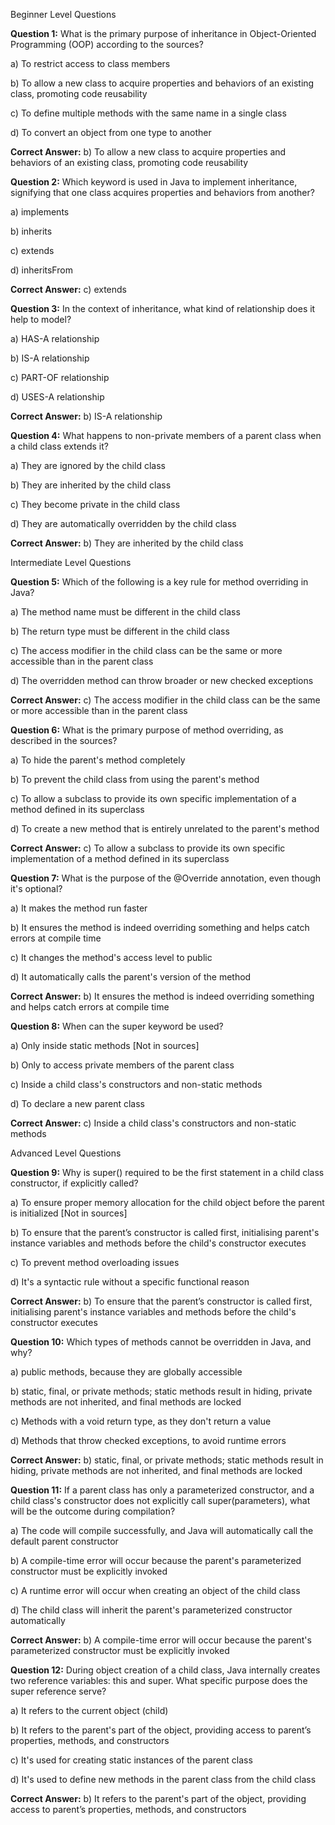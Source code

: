 ﻿Beginner Level Questions

**Question 1:** What is the primary purpose of inheritance in Object-Oriented Programming (OOP) according to the sources? 

a) To restrict access to class members

b) To allow a new class to acquire properties and behaviors of an existing class, promoting code reusability 

c) To define multiple methods with the same name in a single class 

d) To convert an object from one type to another

**Correct Answer:** b) To allow a new class to acquire properties and behaviors of an existing class, promoting code reusability

**Question 2:** Which keyword is used in Java to implement inheritance, signifying that one class acquires properties and behaviors from another? 

a) implements 

b) inherits 

c) extends 

d) inheritsFrom 

**Correct Answer:** c) extends

**Question 3:** In the context of inheritance, what kind of relationship does it help to model? 

a) HAS-A relationship 

b) IS-A relationship 

c) PART-OF relationship 

d) USES-A relationship 

**Correct Answer:** b) IS-A relationship

**Question 4:** What happens to non-private members of a parent class when a child class extends it? 

a) They are ignored by the child class 

b) They are inherited by the child class 

c) They become private in the child class 

d) They are automatically overridden by the child class 

**Correct Answer:** b) They are inherited by the child class

Intermediate Level Questions

**Question 5:** Which of the following is a key rule for method overriding in Java? 

a) The method name must be different in the child class 

b) The return type must be different in the child class 

c) The access modifier in the child class can be the same or more accessible than in the parent class 

d) The overridden method can throw broader or new checked exceptions

**Correct Answer:** c) The access modifier in the child class can be the same or more accessible than in the parent class

**Question 6:** What is the primary purpose of method overriding, as described in the sources? 

a) To hide the parent's method completely 

b) To prevent the child class from using the parent's method 

c) To allow a subclass to provide its own specific implementation of a method defined in its superclass 

d) To create a new method that is entirely unrelated to the parent's method 

**Correct Answer:** c) To allow a subclass to provide its own specific implementation of a method defined in its superclass

**Question 7:** What is the purpose of the @Override annotation, even though it's optional? 

a) It makes the method run faster 

b) It ensures the method is indeed overriding something and helps catch errors at compile time 

c) It changes the method's access level to public  

d) It automatically calls the parent's version of the method

**Correct Answer:** b) It ensures the method is indeed overriding something and helps catch errors at compile time

**Question 8:** When can the super keyword be used? 

a) Only inside static methods [Not in sources] 

b) Only to access private members of the parent class 

c) Inside a child class's constructors and non-static methods 

d) To declare a new parent class 

**Correct Answer:** c) Inside a child class's constructors and non-static methods

Advanced Level Questions

**Question 9:** Why is super() required to be the first statement in a child class constructor, if explicitly called? 

a) To ensure proper memory allocation for the child object before the parent is initialized [Not in sources] 

b) To ensure that the parent’s constructor is called first, initialising parent's instance variables and methods before the child's constructor executes 

c) To prevent method overloading issues

d) It's a syntactic rule without a specific functional reason

**Correct Answer:** b) To ensure that the parent’s constructor is called first, initialising parent's instance variables and methods before the child's constructor executes

**Question 10:** Which types of methods cannot be overridden in Java, and why? 

a) public methods, because they are globally accessible 

b) static, final, or private methods; static methods result in hiding, private methods are not inherited, and final methods are locked 

c) Methods with a void return type, as they don't return a value

d) Methods that throw checked exceptions, to avoid runtime errors 

**Correct Answer:** b) static, final, or private methods; static methods result in hiding, private methods are not inherited, and final methods are locked

**Question 11:** If a parent class has only a parameterized constructor, and a child class's constructor does not explicitly call super(parameters), what will be the outcome during compilation? 

a) The code will compile successfully, and Java will automatically call the default parent constructor 

b) A compile-time error will occur because the parent's parameterized constructor must be explicitly invoked 

c) A runtime error will occur when creating an object of the child class 

d) The child class will inherit the parent's parameterized constructor automatically 

**Correct Answer:** b) A compile-time error will occur because the parent's parameterized constructor must be explicitly invoked

**Question 12:** During object creation of a child class, Java internally creates two reference variables: this and super. What specific purpose does the super reference serve? 

a) It refers to the current object (child) 

b) It refers to the parent's part of the object, providing access to parent’s properties, methods, and constructors 

c) It's used for creating static instances of the parent class 

d) It's used to define new methods in the parent class from the child class 

**Correct Answer:** b) It refers to the parent's part of the object, providing access to parent’s properties, methods, and constructors

